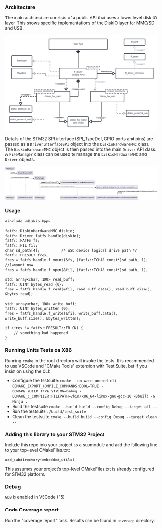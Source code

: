 
### Architecture

The main architecture consists of a public API that uses a lower level disk IO layer. This shows specific implementations of the DiskIO layer for MMC/SD and USB. 

![](docs/cpp_fatfs-BlockDiagram.png)

Details of the STM32 SPI interface (SPI_TypeDef, GPIO ports and pins) are passed as a `DriverInterfaceSPI` object into the `DiskioHardwareMMC` class.  The `DiskioHardwareMMC` object is then passed into the main `Driver` API class. A `FileManager` class can be used to manage the `DiskioHardwareMMC` and `Driver` objects.

![](docs/cpp_fatfs-InitSequence.png)

<!-- @startuml
MainApp -> DriverProtocolSPI ** : create
MainApp -> FileManager ** : create(DriverProtocolSPI)
FileManager -> "DiskioHardwareMMC<DriverProtocolSPI>" ** : create(DriverProtocolSPI)
FileManager -> "Driver<DiskioHardwareMMC<DriverProtocolSPI>>" ** : create(DiskioHardwareMMC<DriverProtocolSPI>)
"Driver<DiskioHardwareMMC<DriverProtocolSPI>>" -> "Driver<DiskioHardwareMMC<DriverProtocolSPI>>" : unique_ptr<DiskioHardwareMMC<DriverProtocolSPI>>
@enduml -->


### Usage

```
#include <diskio.hpp>

fatfs::DiskioHardwareMMC diskio;
fatfs::Driver fatfs_handle(diskio);
fatfs::FATFS fs;
fatfs::FIL fil;
char sd_path[4];          /* uSD device logical drive path */
fatfs::FRESULT fres;
fres = fatfs_handle.f_mount(&fs, (fatfs::TCHAR const*)sd_path, 1); //1=mount now
fres = fatfs_handle.f_open(&fil, (fatfs::TCHAR const*)sd_path, 1);

std::array<char, 100> read_buff;
fatfs::UINT bytes_read {0};
fres = fatfs_handle.f_read(&fil, read_buff.data(), read_buff.size(), &bytes_read);

std::array<char, 100> write_buff;
fatfs::UINT bytes_written {0};
fres = fatfs_handle.f_write(&fil, write_buff.data(), write_buff.size(), &bytes_written);

if (fres != fatfs::FRESULT::FR_OK) {
    // something bad happened
}	
```

### Running Units Tests on X86

Running `cmake` in the root directory will invoke the tests.
It is recommended to use VSCode and "CMake Tools" extension with Test Suite, but if you insist on using the CLI:

- Configure the testsuite:
`cmake --no-warn-unused-cli -DCMAKE_EXPORT_COMPILE_COMMANDS:BOOL=TRUE -DCMAKE_BUILD_TYPE:STRING=Debug -DCMAKE_C_COMPILER:FILEPATH=/bin/x86_64-linux-gnu-gcc-10 -Bbuild -G Ninja .`
- Build the testsuite
`cmake --build build --config Debug --target all --`
- Run the testsuite
`./build/test_suite`
- Clean the testsuite
`cmake --build build --config Debug --target clean --`

### Adding this library to your STM32 Project

Include this repo into your project as a submodule and add the following line to your top-level CMakeFiles.txt:

`add_subdirectory(embedded_utils)`

This assumes your project's top-level CMakeFiles.txt is already configured for STM32 platform.

### Debug

`GDB` is enabled in VSCode (F5)

### Code Coverage report

Run the "coverage report" task. Results can be found in `coverage` directory.